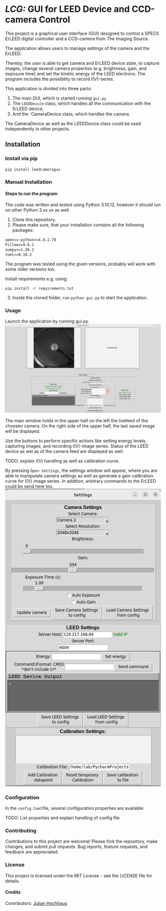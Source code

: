 # *LCG:* GUI for LEED Device and CCD-camera Control
This project is a graphical user interface (GUI) designed to control a SPECS ErLEED digital controller and a CCD-camera from The Imaging Source. 

The application allows users to manage settings of the camera and the ErLEED.

Thereby, the user is able to get camera and ErLEED device state, to capture images, change several camera properties (e.g. brightness, gain, and exposure time) and set the kinetic energy of the LEED electrons.
The program includes the possibility to record I(V)-series.


This application is divided into three parts:
1. The main GUI, which is started running `gui.py`
2. The `LEEDDevice` class, which handles all the communication with the ErLEED device,
3. And the `CameraDevice class, which handles the camera.

The CameraDevice as well as the LEEDDevice class could be used independently in other projects.


## Installation
### Install via pip
```
pip install leedcameragui
```
### Manual Installation
#### Steps to run the program
The code was written and tested using Python 3.10.12, however it should run on other Python 3.xx.xx as well.
1. Clone this repository.
2. Please make sure, that your installation contains all the following packages:
```
opencv-python>=4.8.1.78
Pillow>=9.0.1
numpy>=1.26.2
toml>=0.10.2
```
The program was tested using the given versions, probably will work with some older versions too.

Install requirements e.g. using:
``` 
pip install -r requirements.txt
```
3. Inside the cloned folder, run `python gui.py` to start the application.

### Usage
Launch the application by running gui.py.
![Main GUI window](https://github.com/Julian-Hochhaus/lcg/blob/main/documentation/main_window.png)

The main window holds in the upper half on the left the livefeed of the choosen camera. On the right side of the upper half, the last saved image will be displayed.

Use the buttons to perform specific actions like setting energy levels, capturing images, and recording I(V)-image series. Status of the LEED device as wel as of the camera feed are displayed as well.

TODO: explain I(V) handling as well as calibration curve.

By pressing `Òpen Settings`, the settings window will appear, where you are able to manipulate camera settings as well as generate a gain calibration curve for I(V) image series. In addition, arbitrary commands to the ErLEED could be send here too. 
![Settings window](https://github.com/Julian-Hochhaus/lcg/blob/main/documentation/settings_window.png)

### Configuration

In the `config.toml`file, several configuration properties are available:

TODO: List properties and explain handling of config file

### Contributing
Contributions to this project are welcome! Please fork the repository, make changes, and submit pull requests. Bug reports, feature requests, and feedback are appreciated.

### License
This project is licensed under the MIT License - see the LICENSE file for details.

#### Credits
Contributors: [Julian Hochhaus](https://github.com/Julian-Hochhaus)

